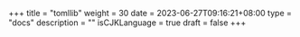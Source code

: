 +++
title = "tomllib"
weight = 30
date = 2023-06-27T09:16:21+08:00
type = "docs"
description = ""
isCJKLanguage = true
draft = false
+++